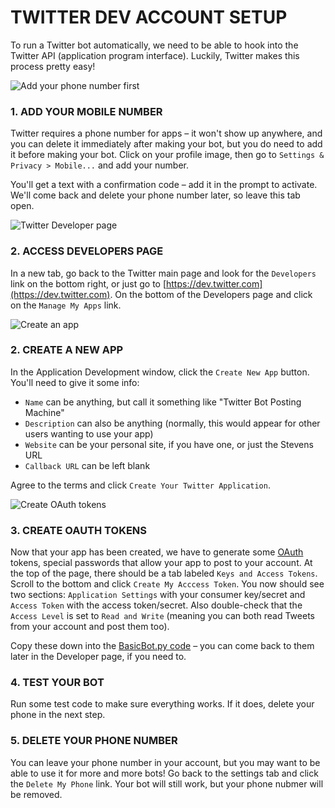 TWITTER DEV ACCOUNT SETUP
====

To run a Twitter bot automatically, we need to be able to hook into the Twitter API (application program interface). Luckily, Twitter makes this process pretty easy!

![Add your phone number first](https://raw.githubusercontent.com/jeffThompson/CreativeProgramming1/master/Images/Week08/TwitterBotSetupScreenshots/01_AddYourPhone.png)

### 1. ADD YOUR MOBILE NUMBER  
Twitter requires a phone number for apps – it won't show up anywhere, and you can delete it immediately after making your bot, but you do need to add it before making your bot. Click on your profile image, then go to `Settings & Privacy > Mobile...` and add your number.

You'll get a text with a confirmation code – add it in the prompt to activate. We'll come back and delete your phone number later, so leave this tab open.

![Twitter Developer page](https://raw.githubusercontent.com/jeffThompson/CreativeProgramming1/master/Images/Week08/TwitterBotSetupScreenshots/02_DeveloperLink.png)

### 2. ACCESS DEVELOPERS PAGE  
In a new tab, go back to the Twitter main page and look for the `Developers` link on the bottom right, or just go to [https://dev.twitter.com](https://dev.twitter.com). On the bottom of the Developers page and click on the `Manage My Apps` link.

![Create an app](https://raw.githubusercontent.com/jeffThompson/CreativeProgramming1/master/Images/Week08/TwitterBotSetupScreenshots/03_CreateYourApp.png)

### 2. CREATE A NEW APP  
In the Application Development window, click the `Create New App` button. You'll need to give it some info:

* `Name` can be anything, but call it something like "Twitter Bot Posting Machine"  
* `Description` can also be anything (normally, this would appear for other users wanting to use your app)  
* `Website` can be your personal site, if you have one, or just the Stevens URL  
* `Callback URL` can be left blank  

Agree to the terms and click `Create Your Twitter Application`.

![Create OAuth tokens](https://raw.githubusercontent.com/jeffThompson/CreativeProgramming1/master/Images/Week08/TwitterBotSetupScreenshots/04_OAuthSettings.png)

### 3. CREATE OAUTH TOKENS  
Now that your app has been created, we have to generate some [OAuth](https://en.wikipedia.org/wiki/OAuth) tokens, special passwords that allow your app to post to your account. At the top of the page, there should be a tab labeled `Keys and Access Tokens`. Scroll to the bottom and click `Create My Acccess Token`. You now should see two sections: `Application Settings` with your consumer key/secret and `Access Token` with the access token/secret. Also double-check that the `Access Level` is set to `Read and Write` (meaning you can both read Tweets from your account and post them too).

Copy these down into the [BasicBot.py code](https://github.com/jeffThompson/CreativeProgramming1/blob/master/Code/Week08/BasicBot.py) – you can come back to them later in the Developer page, if you need to.

### 4. TEST YOUR BOT  
Run some test code to make sure everything works. If it does, delete your phone in the next step.

### 5. DELETE YOUR PHONE NUMBER  
You can leave your phone number in your account, but you may want to be able to use it for more and more bots! Go back to the settings tab and click the `Delete My Phone` link. Your bot will still work, but your phone nubmer will be removed.

